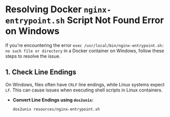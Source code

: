 # Resolving Docker `nginx-entrypoint.sh` Script Not Found Error on Windows

If you're encountering the error `exec /usr/local/bin/nginx-entrypoint.sh: no such file or directory` in a Docker container on Windows, follow these steps to resolve the issue.

## 1. Check Line Endings

On Windows, files often have `CRLF` line endings, while Linux systems expect `LF`. This can cause issues when executing shell scripts in Linux containers.

- **Convert Line Endings using `dos2unix`:**
  ```bash
  dos2unix resources/nginx-entrypoint.sh
  ```
